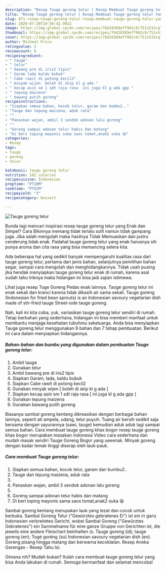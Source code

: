 ```yaml
---
description: "Resep Tauge goreng telur | Resep Membuat Tauge goreng telur Yang Sedap"
title: "Resep Tauge goreng telur | Resep Membuat Tauge goreng telur Yang Sedap"
slug: 871-resep-tauge-goreng-telur-resep-membuat-tauge-goreng-telur-yang-sedap
date: 2020-07-20T19:50:42.992Z
image: https://img-global.cpcdn.com/recipes/78d28369eff962c9/751x532cq70/tauge-goreng-telur-foto-resep-utama.jpg
thumbnail: https://img-global.cpcdn.com/recipes/78d28369eff962c9/751x532cq70/tauge-goreng-telur-foto-resep-utama.jpg
cover: https://img-global.cpcdn.com/recipes/78d28369eff962c9/751x532cq70/tauge-goreng-telur-foto-resep-utama.jpg
author: Micheal Price
ratingvalue: 3
reviewcount: 9
recipeingredient:
- " tauge"
- " telur"
- " bawang pre di iris2 tipis"
- " Garam lada kaldu bubuk"
- " Cabe rawit di potong kecil2"
- " minyak wijen  boleh di skip kl g ada "
- " kecap asin sm 1 sdt raja rasa  ini juga kl g ada gpp "
- " tepung maizena"
- " bawang putih goreng"
recipeinstructions:
- "Siapkan semua bahan, kocok telur, garam dan bumbu2.."
- "Tauge dan tepung maizena, aduk rata"
- ""
- "Panaskan wajan, ambil 3 sendok adonan lalu goreng"
- ""
- "Goreng sampai adonan telur habis dan matang"
- "Di beri toping mayonis sama saos tomat,anak2 suka 😃"
categories:
- Resep
tags:
- tauge
- goreng
- telur

katakunci: tauge goreng telur 
nutrition: 102 calories
recipecuisine: Indonesian
preptime: "PT10M"
cooktime: "PT42M"
recipeyield: "3"
recipecategory: Dessert

---
```



![Tauge goreng telur](https://img-global.cpcdn.com/recipes/78d28369eff962c9/751x532cq70/tauge-goreng-telur-foto-resep-utama.jpg)

Bunda lagi mencari inspirasi resep tauge goreng telur yang Enak dan Simpel? Cara Bikinnya memang tidak terlalu sulit namun tidak gampang juga. Jika salah mengolah maka hasilnya Tidak Memuaskan dan justru cenderung tidak enak. Padahal tauge goreng telur yang enak harusnya sih punya aroma dan cita rasa yang bisa memancing selera kita.

Ada beberapa hal yang sedikit banyak mempengaruhi kualitas rasa dari tauge goreng telur, pertama dari jenis bahan, selanjutnya pemilihan bahan segar, sampai cara mengolah dan menghidangkannya. Tidak usah pusing jika hendak menyiapkan tauge goreng telur enak di rumah, karena asal sudah tahu triknya maka hidangan ini bisa jadi sajian istimewa.

Lihat juga resep Toge Goreng Pedas enak lainnya. Taoge goreng telur ini enak sekali dan kranci karena tidak dikasih air sama sekali. Tauge goreng (Indonesian for fried bean sprouts) is an Indonesian savoury vegetarian dish made of stir-fried tauge Street-side tauge goreng.


Nah, kali ini kita coba, yuk, variasikan tauge goreng telur sendiri di rumah. Tetap berbahan yang sederhana, hidangan ini bisa memberi manfaat untuk membantu menjaga kesehatan tubuhmu sekeluarga. Anda bisa menyiapkan Tauge goreng telur menggunakan 9 bahan dan 7 tahap pembuatan. Berikut ini cara dalam menyiapkan hidangannya.

<!--inarticleads1-->

##### Bahan-bahan dan bumbu yang digunakan dalam pembuatan Tauge goreng telur:

1. Ambil  tauge
1. Gunakan  telur
1. Ambil  bawang pre di iris2 tipis
1. Siapkan  Garam, lada, kaldu bubuk
1. Siapkan  Cabe rawit di potong kecil2
1. Gunakan  minyak wijen [ boleh di skip kl g ada ]
1. Siapkan  kecap asin sm 1 sdt raja rasa [ ini juga kl g ada gpp ]
1. Gunakan  tepung maizena
1. Gunakan  bawang putih goreng


Biasanya sambal goreng kentang dikreasikan dengan berbagai bahan lainnya, seperti ati ampela, udang, telur puyuh. Tuang air bersih sedikit saja bersama dengan sayurannya (sawi, tauge) kemudian aduk aduk lagi sampai semua bahan. Cara membuat tauge goreng khas bogor resep tauge goreng khas bogor merupakan masakan indonesia Video cara sederhana dan mudah masak sendiri Tauge Goreng Bogor yang ueeenak. Minyak goreng dengan kadar lemak tinggi diserap oleh lauk-pauk. 

<!--inarticleads2-->

##### Cara membuat Tauge goreng telur:

1. Siapkan semua bahan, kocok telur, garam dan bumbu2..
1. Tauge dan tepung maizena, aduk rata
1. 
1. Panaskan wajan, ambil 3 sendok adonan lalu goreng
1. 
1. Goreng sampai adonan telur habis dan matang
1. Di beri toping mayonis sama saos tomat,anak2 suka 😃


Sambal goreng kentang merupakan lauk yang lezat dan cocok untuk berbuka. Sambal Goreng Telur (&#34;Gewürztes gebratenes Ei&#34;) ist ein in ganz Indonesien verbreitetes Gericht, wobei Sambal Goreng (&#34;Gewürztes Gebratenes&#34;) ein Sammelname für eine ganze Gruppe von Gerichten ist, die jeweils eine andere Fleischart beinhalten (s. Tauge goreng (id); tauge goreng (en); Togé goréng (su) Indonesian savoury vegetarian dish (en). Goreng pisang hingga matang dan berwarna kecoklatan. Resep Aneka Gorengan - Resep Tahu Isi. 

Gimana nih? Mudah bukan? Itulah cara membuat tauge goreng telur yang bisa Anda lakukan di rumah. Semoga bermanfaat dan selamat mencoba!
